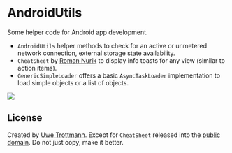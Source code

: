 
AndroidUtils
============

Some helper code for Android app development.

* `AndroidUtils` helper methods to check for an active or unmetered network connection, external storage state availability.
* `CheatSheet` by [Roman Nurik][1] to display info toasts for any view (similar to action items).
* `GenericSimpleLoader` offers a basic `AsyncTaskLoader` implementation to load simple objects or a list of objects.

<a href="https://search.maven.org/#search%7Cga%7C1%7Candroidutils"><img src="https://img.shields.io/maven-central/v/com.uwetrottmann.androidutils/androidutils.svg?style=flat-square"></a>

License
-------

Created by [Uwe Trottmann][2]. Except for `CheatSheet` released into the [public domain](UNLICENSE).
Do not just copy, make it better.

[1]: https://gist.github.com/romannurik/3982005
[2]: http://uwetrottmann.com/contact